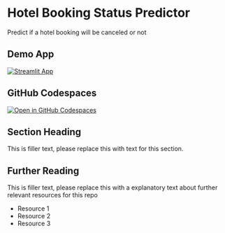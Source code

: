 # Hotel Booking Status Predictor

Predict if a hotel booking will be canceled or not

## Demo App

[![Streamlit App](https://static.streamlit.io/badges/streamlit_badge_black_white.svg)](https://model-deployment-mid-exam-cncexucsb9qnaupadfamno.streamlit.app/)

## GitHub Codespaces

[![Open in GitHub Codespaces](https://github.com/codespaces/badge.svg)](https://codespaces.new/streamlit/app-starter-kit?quickstart=1)

## Section Heading

This is filler text, please replace this with text for this section.

## Further Reading

This is filler text, please replace this with a explanatory text about further relevant resources for this repo
- Resource 1
- Resource 2
- Resource 3
